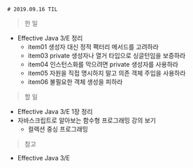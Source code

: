     # 2019.09.16 TIL
> 한 일
- Effective Java 3/E 정리
    - item01 생성자 대신 정적 팩터리 메서드를 고려하라
    - item03 private 생성자나 열거 타입으로 싱글턴임을 보증하라
    -  item04 인스턴스화를 막으려면 private 생성자를 사용하라
    - item05 자원을 직접 명시하지 말고 의존 객체 주입을 사용하라
    - item06 불필요한 객체 생성을 피하라

> 할 일
- Effective Java 3/E 1장 정리
- 자바스크립트로 알아보는 함수형 프로그래밍 강의 보기
    - 컬렉션 중싱 프로그래밍
  
> 참고 
- Effective Java 3/E
